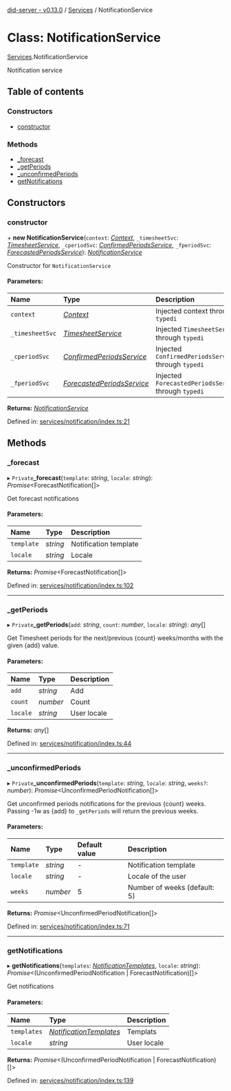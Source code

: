 [did-server - v0.13.0](../README.md) / [Services](../modules/services.md) / NotificationService

# Class: NotificationService

[Services](../modules/services.md).NotificationService

Notification service

## Table of contents

### Constructors

- [constructor](services.notificationservice.md#constructor)

### Methods

- [\_forecast](services.notificationservice.md#_forecast)
- [\_getPeriods](services.notificationservice.md#_getperiods)
- [\_unconfirmedPeriods](services.notificationservice.md#_unconfirmedperiods)
- [getNotifications](services.notificationservice.md#getnotifications)

## Constructors

### constructor

\+ **new NotificationService**(`context`: [*Context*](graphql.context.md), `_timesheetSvc`: [*TimesheetService*](services.timesheetservice.md), `_cperiodSvc`: [*ConfirmedPeriodsService*](services.confirmedperiodsservice.md), `_fperiodSvc`: [*ForecastedPeriodsService*](services.forecastedperiodsservice.md)): [*NotificationService*](services.notificationservice.md)

Constructor for `NotificationService`

#### Parameters:

Name | Type | Description |
:------ | :------ | :------ |
`context` | [*Context*](graphql.context.md) | Injected context through `typedi`   |
`_timesheetSvc` | [*TimesheetService*](services.timesheetservice.md) | Injected `TimesheetService` through `typedi`   |
`_cperiodSvc` | [*ConfirmedPeriodsService*](services.confirmedperiodsservice.md) | Injected `ConfirmedPeriodsService` through `typedi`   |
`_fperiodSvc` | [*ForecastedPeriodsService*](services.forecastedperiodsservice.md) | Injected `ForecastedPeriodsService` through `typedi`    |

**Returns:** [*NotificationService*](services.notificationservice.md)

Defined in: [services/notification/index.ts:21](https://github.com/Puzzlepart/did/blob/dev/server/services/notification/index.ts#L21)

## Methods

### \_forecast

▸ `Private`**_forecast**(`template`: *string*, `locale`: *string*): *Promise*<ForecastNotification[]\>

Get forecast notifications

#### Parameters:

Name | Type | Description |
:------ | :------ | :------ |
`template` | *string* | Notification template   |
`locale` | *string* | Locale    |

**Returns:** *Promise*<ForecastNotification[]\>

Defined in: [services/notification/index.ts:102](https://github.com/Puzzlepart/did/blob/dev/server/services/notification/index.ts#L102)

___

### \_getPeriods

▸ `Private`**_getPeriods**(`add`: *string*, `count`: *number*, `locale`: *string*): *any*[]

Get Timesheet periods for the next/previous {count} weeks/months with the given {add} value.

#### Parameters:

Name | Type | Description |
:------ | :------ | :------ |
`add` | *string* | Add   |
`count` | *number* | Count   |
`locale` | *string* | User locale    |

**Returns:** *any*[]

Defined in: [services/notification/index.ts:44](https://github.com/Puzzlepart/did/blob/dev/server/services/notification/index.ts#L44)

___

### \_unconfirmedPeriods

▸ `Private`**_unconfirmedPeriods**(`template`: *string*, `locale`: *string*, `weeks?`: *number*): *Promise*<UnconfirmedPeriodNotification[]\>

Get unconfirmed periods notifications for the previous {count} weeks. Passing
-1w as {add} to `_getPeriods` will return the previous weeks.

#### Parameters:

Name | Type | Default value | Description |
:------ | :------ | :------ | :------ |
`template` | *string* | - | Notification template   |
`locale` | *string* | - | Locale of the user   |
`weeks` | *number* | 5 | Number of weeks (default: 5)    |

**Returns:** *Promise*<UnconfirmedPeriodNotification[]\>

Defined in: [services/notification/index.ts:71](https://github.com/Puzzlepart/did/blob/dev/server/services/notification/index.ts#L71)

___

### getNotifications

▸ **getNotifications**(`templates`: [*NotificationTemplates*](graphql.notificationtemplates.md), `locale`: *string*): *Promise*<(UnconfirmedPeriodNotification \| ForecastNotification)[]\>

Get notifications

#### Parameters:

Name | Type | Description |
:------ | :------ | :------ |
`templates` | [*NotificationTemplates*](graphql.notificationtemplates.md) | Templats   |
`locale` | *string* | User locale    |

**Returns:** *Promise*<(UnconfirmedPeriodNotification \| ForecastNotification)[]\>

Defined in: [services/notification/index.ts:139](https://github.com/Puzzlepart/did/blob/dev/server/services/notification/index.ts#L139)
